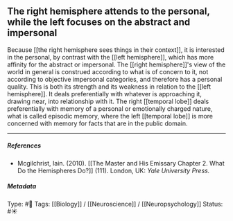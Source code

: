 ## The right hemisphere attends to the personal, while the left focuses on the abstract and impersonal  # 

Because [[the right hemisphere sees things in their context]], it is interested in the personal, by contrast with the [[left hemisphere]], which has more affinity for the abstract or impersonal. The [[right hemisphere]]'s view of the world in general is construed according to what is of concern to it, not according to objective impersonal categories, and therefore has a personal quality. This is both its strength and its weakness in relation to the [[left hemisphere]]. It deals preferentially with whatever is approaching it, drawing near, into relationship with it. The right [[temporal lobe]] deals preferentially with memory of a personal or emotionally charged nature, what is called episodic memory, where the left [[temporal lobe]] is more concerned with memory for facts that are in the public domain. 

___

##### References

- Mcgilchrist, Iain. (2010). [[The Master and His Emissary Chapter 2. What Do the Hemispheres Do?]] (111). London, UK: _Yale University Press._

##### Metadata

Type: #🔴 
Tags: [[Biology]] / [[Neuroscience]] / [[Neuropsychology]] 
Status: #☀️ 